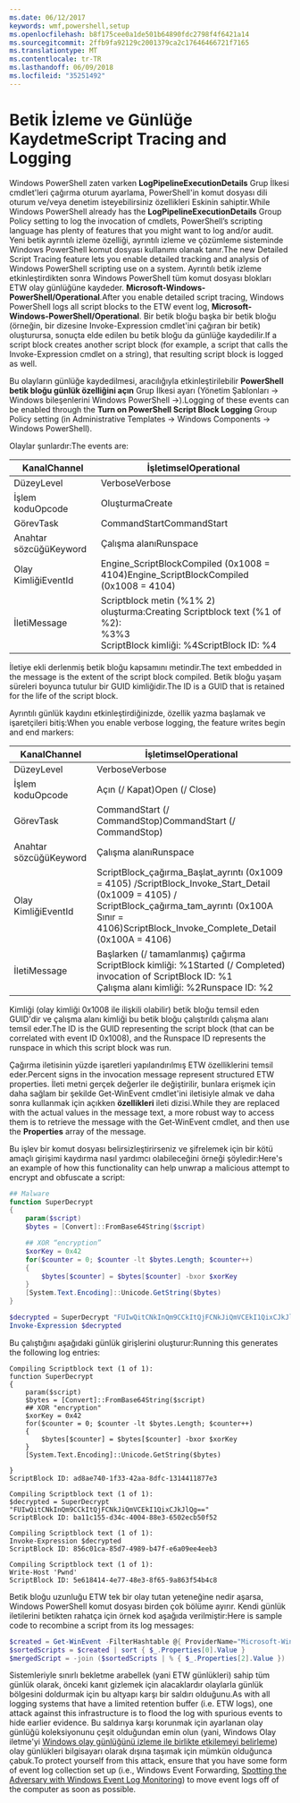 ```yaml
---
ms.date: 06/12/2017
keywords: wmf,powershell,setup
ms.openlocfilehash: b8f175cee0a1de501b64890fdc2798f4f6421a14
ms.sourcegitcommit: 2ffb9fa92129c2001379ca2c17646466721f7165
ms.translationtype: MT
ms.contentlocale: tr-TR
ms.lasthandoff: 06/09/2018
ms.locfileid: "35251492"
---
```

# <a name="script-tracing-and-logging"></a><span data-ttu-id="f7458-102">Betik İzleme ve Günlüğe Kaydetme</span><span class="sxs-lookup"><span data-stu-id="f7458-102">Script Tracing and Logging</span></span>

<span data-ttu-id="f7458-103">Windows PowerShell zaten varken **LogPipelineExecutionDetails** Grup İlkesi cmdlet'leri çağırma oturum ayarlama, PowerShell'in komut dosyası dili oturum ve/veya denetim isteyebilirsiniz özellikleri Eskinin sahiptir.</span><span class="sxs-lookup"><span data-stu-id="f7458-103">While Windows PowerShell already has the **LogPipelineExecutionDetails** Group Policy setting to log the invocation of cmdlets, PowerShell’s scripting language has plenty of features that you might want to log and/or audit.</span></span> <span data-ttu-id="f7458-104">Yeni betik ayrıntılı izleme özelliği, ayrıntılı izleme ve çözümleme sisteminde Windows PowerShell komut dosyası kullanımı olanak tanır.</span><span class="sxs-lookup"><span data-stu-id="f7458-104">The new Detailed Script Tracing feature lets you enable detailed tracking and analysis of Windows PowerShell scripting use on a system.</span></span> <span data-ttu-id="f7458-105">Ayrıntılı betik izleme etkinleştirdikten sonra Windows PowerShell tüm komut dosyası blokları ETW olay günlüğüne kaydeder. **Microsoft-Windows-PowerShell/Operational**.</span><span class="sxs-lookup"><span data-stu-id="f7458-105">After you enable detailed script tracing, Windows PowerShell logs all script blocks to the ETW event log, **Microsoft-Windows-PowerShell/Operational**.</span></span> <span data-ttu-id="f7458-106">Bir betik bloğu başka bir betik bloğu (örneğin, bir dizesine Invoke-Expression cmdlet'ini çağıran bir betik) oluşturursa, sonuçta elde edilen bu betik bloğu da günlüğe kaydedilir.</span><span class="sxs-lookup"><span data-stu-id="f7458-106">If a script block creates another script block (for example, a script that calls the Invoke-Expression cmdlet on a string), that resulting script block is logged as well.</span></span>

<span data-ttu-id="f7458-107">Bu olayların günlüğe kaydedilmesi, aracılığıyla etkinleştirilebilir **PowerShell betik bloğu günlük özelliğini açın** Grup İlkesi ayarı (Yönetim Şablonları -> Windows bileşenlerini Windows PowerShell ->).</span><span class="sxs-lookup"><span data-stu-id="f7458-107">Logging of these events can be enabled through the **Turn on PowerShell Script Block Logging** Group Policy setting (in Administrative Templates -> Windows Components -> Windows PowerShell).</span></span>

<span data-ttu-id="f7458-108">Olaylar şunlardır:</span><span class="sxs-lookup"><span data-stu-id="f7458-108">The events are:</span></span>

| <span data-ttu-id="f7458-109">Kanal</span><span class="sxs-lookup"><span data-stu-id="f7458-109">Channel</span></span> | <span data-ttu-id="f7458-110">İşletimsel</span><span class="sxs-lookup"><span data-stu-id="f7458-110">Operational</span></span>                                 |
|---------|---------------------------------------------|
| <span data-ttu-id="f7458-111">Düzey</span><span class="sxs-lookup"><span data-stu-id="f7458-111">Level</span></span>   | <span data-ttu-id="f7458-112">Verbose</span><span class="sxs-lookup"><span data-stu-id="f7458-112">Verbose</span></span>                                     |
| <span data-ttu-id="f7458-113">İşlem kodu</span><span class="sxs-lookup"><span data-stu-id="f7458-113">Opcode</span></span>  | <span data-ttu-id="f7458-114">Oluşturma</span><span class="sxs-lookup"><span data-stu-id="f7458-114">Create</span></span>                                      |
| <span data-ttu-id="f7458-115">Görev</span><span class="sxs-lookup"><span data-stu-id="f7458-115">Task</span></span>    | <span data-ttu-id="f7458-116">CommandStart</span><span class="sxs-lookup"><span data-stu-id="f7458-116">CommandStart</span></span>                                |
| <span data-ttu-id="f7458-117">Anahtar sözcüğü</span><span class="sxs-lookup"><span data-stu-id="f7458-117">Keyword</span></span> | <span data-ttu-id="f7458-118">Çalışma alanı</span><span class="sxs-lookup"><span data-stu-id="f7458-118">Runspace</span></span>                                    |
| <span data-ttu-id="f7458-119">Olay Kimliği</span><span class="sxs-lookup"><span data-stu-id="f7458-119">EventId</span></span> | <span data-ttu-id="f7458-120">Engine_ScriptBlockCompiled (0x1008 = 4104)</span><span class="sxs-lookup"><span data-stu-id="f7458-120">Engine_ScriptBlockCompiled (0x1008 = 4104)</span></span>  |
| <span data-ttu-id="f7458-121">İleti</span><span class="sxs-lookup"><span data-stu-id="f7458-121">Message</span></span> | <span data-ttu-id="f7458-122">Scriptblock metin (%1% 2) oluşturma:</span><span class="sxs-lookup"><span data-stu-id="f7458-122">Creating Scriptblock text (%1 of %2):</span></span> </br> <span data-ttu-id="f7458-123">%3</span><span class="sxs-lookup"><span data-stu-id="f7458-123">%3</span></span> </br> <span data-ttu-id="f7458-124">ScriptBlock kimliği: %4</span><span class="sxs-lookup"><span data-stu-id="f7458-124">ScriptBlock ID: %4</span></span> |


<span data-ttu-id="f7458-125">İletiye ekli derlenmiş betik bloğu kapsamını metindir.</span><span class="sxs-lookup"><span data-stu-id="f7458-125">The text embedded in the message is the extent of the script block compiled.</span></span> <span data-ttu-id="f7458-126">Betik bloğu yaşam süreleri boyunca tutulur bir GUID kimliğidir.</span><span class="sxs-lookup"><span data-stu-id="f7458-126">The ID is a GUID that is retained for the life of the script block.</span></span>

<span data-ttu-id="f7458-127">Ayrıntılı günlük kaydını etkinleştirdiğinizde, özellik yazma başlamak ve işaretçileri bitiş:</span><span class="sxs-lookup"><span data-stu-id="f7458-127">When you enable verbose logging, the feature writes begin and end markers:</span></span>

| <span data-ttu-id="f7458-128">Kanal</span><span class="sxs-lookup"><span data-stu-id="f7458-128">Channel</span></span> | <span data-ttu-id="f7458-129">İşletimsel</span><span class="sxs-lookup"><span data-stu-id="f7458-129">Operational</span></span>                                            |
|---------|--------------------------------------------------------|
| <span data-ttu-id="f7458-130">Düzey</span><span class="sxs-lookup"><span data-stu-id="f7458-130">Level</span></span>   | <span data-ttu-id="f7458-131">Verbose</span><span class="sxs-lookup"><span data-stu-id="f7458-131">Verbose</span></span>                                                |
| <span data-ttu-id="f7458-132">İşlem kodu</span><span class="sxs-lookup"><span data-stu-id="f7458-132">Opcode</span></span>  | <span data-ttu-id="f7458-133">Açın (/ Kapat)</span><span class="sxs-lookup"><span data-stu-id="f7458-133">Open (/ Close)</span></span>                                         |
| <span data-ttu-id="f7458-134">Görev</span><span class="sxs-lookup"><span data-stu-id="f7458-134">Task</span></span>    | <span data-ttu-id="f7458-135">CommandStart (/ CommandStop)</span><span class="sxs-lookup"><span data-stu-id="f7458-135">CommandStart (/ CommandStop)</span></span>                           |
| <span data-ttu-id="f7458-136">Anahtar sözcüğü</span><span class="sxs-lookup"><span data-stu-id="f7458-136">Keyword</span></span> | <span data-ttu-id="f7458-137">Çalışma alanı</span><span class="sxs-lookup"><span data-stu-id="f7458-137">Runspace</span></span>                                               |
| <span data-ttu-id="f7458-138">Olay Kimliği</span><span class="sxs-lookup"><span data-stu-id="f7458-138">EventId</span></span> | <span data-ttu-id="f7458-139">ScriptBlock\_çağırma\_Başlat\_ayrıntı (0x1009 = 4105) /</span><span class="sxs-lookup"><span data-stu-id="f7458-139">ScriptBlock\_Invoke\_Start\_Detail (0x1009 = 4105) /</span></span> </br> <span data-ttu-id="f7458-140">ScriptBlock\_çağırma\_tam\_ayrıntı (0x100A Sınır = 4106)</span><span class="sxs-lookup"><span data-stu-id="f7458-140">ScriptBlock\_Invoke\_Complete\_Detail (0x100A = 4106)</span></span> |
| <span data-ttu-id="f7458-141">İleti</span><span class="sxs-lookup"><span data-stu-id="f7458-141">Message</span></span> | <span data-ttu-id="f7458-142">Başlarken (/ tamamlanmış) çağırma ScriptBlock kimliği: %1</span><span class="sxs-lookup"><span data-stu-id="f7458-142">Started (/ Completed) invocation of ScriptBlock ID: %1</span></span> </br> <span data-ttu-id="f7458-143">Çalışma alanı kimliği: %2</span><span class="sxs-lookup"><span data-stu-id="f7458-143">Runspace ID: %2</span></span> |

<span data-ttu-id="f7458-144">Kimliği (olay kimliği 0x1008 ile ilişkili olabilir) betik bloğu temsil eden GUID'dir ve çalışma alanı kimliği bu betik bloğu çalıştırıldı çalışma alanı temsil eder.</span><span class="sxs-lookup"><span data-stu-id="f7458-144">The ID is the GUID representing the script block (that can be correlated with event ID 0x1008), and the Runspace ID represents the runspace in which this script block was run.</span></span>

<span data-ttu-id="f7458-145">Çağırma iletisinin yüzde işaretleri yapılandırılmış ETW özelliklerini temsil eder.</span><span class="sxs-lookup"><span data-stu-id="f7458-145">Percent signs in the invocation message represent structured ETW properties.</span></span> <span data-ttu-id="f7458-146">İleti metni gerçek değerler ile değiştirilir, bunlara erişmek için daha sağlam bir şekilde Get-WinEvent cmdlet'ini iletisiyle almak ve daha sonra kullanmak için açıkken **özellikleri** ileti dizisi.</span><span class="sxs-lookup"><span data-stu-id="f7458-146">While they are replaced with the actual values in the message text, a more robust way to access them is to retrieve the message with the Get-WinEvent cmdlet, and then use the **Properties** array of the message.</span></span>

<span data-ttu-id="f7458-147">Bu işlev bir komut dosyası belirsizleştirirseniz ve şifrelemek için bir kötü amaçlı girişimi kaydırma nasıl yardımcı olabileceğini örneği şöyledir:</span><span class="sxs-lookup"><span data-stu-id="f7458-147">Here's an example of how this functionality can help unwrap a malicious attempt to encrypt and obfuscate a script:</span></span>

```powershell
## Malware
function SuperDecrypt
{
    param($script)
    $bytes = [Convert]::FromBase64String($script)

    ## XOR “encryption”
    $xorKey = 0x42
    for($counter = 0; $counter -lt $bytes.Length; $counter++)
    {
        $bytes[$counter] = $bytes[$counter] -bxor $xorKey
    }
    [System.Text.Encoding]::Unicode.GetString($bytes)
}

$decrypted = SuperDecrypt "FUIwQitCNkInQm9CCkItQjFCNkJiQmVCEkI1QixCJkJlQg=="
Invoke-Expression $decrypted
```

<span data-ttu-id="f7458-148">Bu çalıştığını aşağıdaki günlük girişlerini oluşturur:</span><span class="sxs-lookup"><span data-stu-id="f7458-148">Running this generates the following log entries:</span></span>

```
Compiling Scriptblock text (1 of 1):
function SuperDecrypt
{
    param($script)
    $bytes = [Convert]::FromBase64String($script)
    ## XOR "encryption"
    $xorKey = 0x42
    for($counter = 0; $counter -lt $bytes.Length; $counter++)
    {
        $bytes[$counter] = $bytes[$counter] -bxor $xorKey
    }
    [System.Text.Encoding]::Unicode.GetString($bytes)

}
ScriptBlock ID: ad8ae740-1f33-42aa-8dfc-1314411877e3

Compiling Scriptblock text (1 of 1):
$decrypted = SuperDecrypt "FUIwQitCNkInQm9CCkItQjFCNkJiQmVCEkI1QixCJkJlQg=="
ScriptBlock ID: ba11c155-d34c-4004-88e3-6502ecb50f52

Compiling Scriptblock text (1 of 1):
Invoke-Expression $decrypted
ScriptBlock ID: 856c01ca-85d7-4989-b47f-e6a09ee4eeb3

Compiling Scriptblock text (1 of 1):
Write-Host 'Pwnd'
ScriptBlock ID: 5e618414-4e77-48e3-8f65-9a863f54b4c8
```

Betik bloğu uzunluğu ETW tek bir olay tutan yeteneğine nedir aşarsa, Windows PowerShell komut dosyası birden çok bölüme ayırır. <span data-ttu-id="f7458-150">Kendi günlük iletilerini betikten rahatça için örnek kod aşağıda verilmiştir:</span><span class="sxs-lookup"><span data-stu-id="f7458-150">Here is sample code to recombine a script from its log messages:</span></span>

```powershell
$created = Get-WinEvent -FilterHashtable @{ ProviderName="Microsoft-Windows-PowerShell"; Id = 4104 } | Where-Object { $_.<...> }
$sortedScripts = $created | sort { $_.Properties[0].Value }
$mergedScript = -join ($sortedScripts | % { $_.Properties[2].Value })
```

<span data-ttu-id="f7458-151">Sistemleriyle sınırlı bekletme arabellek (yani ETW günlükleri) sahip tüm günlük olarak, önceki kanıt gizlemek için alacaklardır olaylarla günlük bölgesini doldurmak için bu altyapı karşı bir saldırı olduğunu.</span><span class="sxs-lookup"><span data-stu-id="f7458-151">As with all logging systems that have a limited retention buffer (i.e. ETW logs), one attack against this infrastructure is to flood the log with spurious events to hide earlier evidence.</span></span> <span data-ttu-id="f7458-152">Bu saldırıya karşı korunmak için ayarlanan olay günlüğü koleksiyonunu çeşit olduğundan emin olun (yani, Windows Olay iletme'yi [Windows olay günlüğünü izleme ile birlikte etkilemeyi belirleme](https://www.iad.gov/iad/library/reports/spotting-the-adversary-with-windows-event-log-monitoring.cfm)) olay günlükleri bilgisayarı olarak dışına taşımak için mümkün olduğunca çabuk.</span><span class="sxs-lookup"><span data-stu-id="f7458-152">To protect yourself from this attack, ensure that you have some form of event log collection set up (i.e., Windows Event Forwarding, [Spotting the Adversary with Windows Event Log Monitoring](https://www.iad.gov/iad/library/reports/spotting-the-adversary-with-windows-event-log-monitoring.cfm)) to move event logs off of the computer as soon as possible.</span></span>
